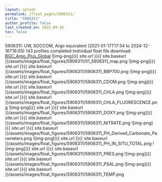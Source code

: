 ```yaml
---
layout: splash
permalink: /float_pages/5906311/
title: "5906311"
author_profile: false
last_created_on: 2025-09-26
toc: false
---
```

 
5906311: UW, SOCCOM, Argo equivalent (2021-01-17T17:34 to 2024-12-16T16:05)
143 profiles completed
Individual float file download: [BGC_Argo_Plus_Global](https://ftp.soest.hawaii.edu/bgc_argo_plus/Individual_Floats/outliers_removed/5906311_Sprof_processed.nc)
![img-png]({{ site.url }}{{ site.baseurl }}/assets/images/float_figures/5906311/01_5906311_map.png
![img-png]({{ site.url }}{{ site.baseurl }}/assets/images/float_figures/5906311/5906311_BBP700.png
![img-png]({{ site.url }}{{ site.baseurl }}/assets/images/float_figures/5906311/5906311_CDOM.png
![img-png]({{ site.url }}{{ site.baseurl }}/assets/images/float_figures/5906311/5906311_CHLA.png
![img-png]({{ site.url }}{{ site.baseurl }}/assets/images/float_figures/5906311/5906311_CHLA_FLUORESCENCE.png
![img-png]({{ site.url }}{{ site.baseurl }}/assets/images/float_figures/5906311/5906311_DOXY.png
![img-png]({{ site.url }}{{ site.baseurl }}/assets/images/float_figures/5906311/5906311_NITRATE.png
![img-png]({{ site.url }}{{ site.baseurl }}/assets/images/float_figures/5906311/5906311_PH_Derived_Carbonate_Parameters.png
![img-png]({{ site.url }}{{ site.baseurl }}/assets/images/float_figures/5906311/5906311_PH_IN_SITU_TOTAL.png
![img-png]({{ site.url }}{{ site.baseurl }}/assets/images/float_figures/5906311/5906311_PRES.png
![img-png]({{ site.url }}{{ site.baseurl }}/assets/images/float_figures/5906311/5906311_PSAL.png
![img-png]({{ site.url }}{{ site.baseurl }}/assets/images/float_figures/5906311/5906311_TEMP.png
